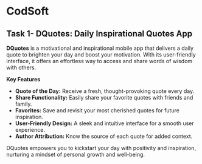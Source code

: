 # CodSoft

## Task 1- DQuotes: Daily Inspirational Quotes App

**DQuotes** is a motivational and inspirational mobile app that delivers a daily quote to brighten your day and boost your motivation. With its user-friendly interface, it offers an effortless way to access and share words of wisdom with others.

**Key Features**
- **Quote of the Day:** Receive a fresh, thought-provoking quote every day.
- **Share Functionality:** Easily share your favorite quotes with friends and family.
- **Favorites:** Save and revisit your most cherished quotes for future inspiration.
- **User-Friendly Design:** A sleek and intuitive interface for a smooth user experience.
- **Author Attribution:** Know the source of each quote for added context.

DQuotes empowers you to kickstart your day with positivity and inspiration, nurturing a mindset of personal growth and well-being.
